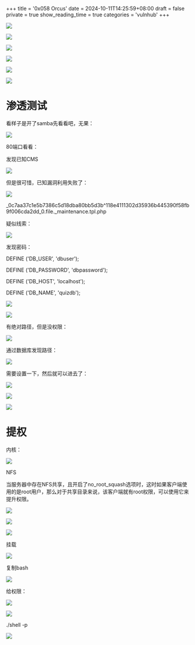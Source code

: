 +++
title = '0x058 Orcus'
date = 2024-10-11T14:25:59+08:00
draft = false
private = true
show_reading_time = true
categories = 'vulnhub'
+++



![](/vulnhub_img/WEBRESOURCEd025b8ab10aa135fb9a5859ce8df8e5dimage.png)

![](/vulnhub_img/WEBRESOURCE59e59a940a7e0c8e7ff3ca81de317ddfimage.png)

![](/vulnhub_img/WEBRESOURCE7fc4ba468d7681ab6f38eee1a3727eccimage.png)

![](/vulnhub_img/WEBRESOURCEc785c237ce995475c7e5e7101df3a286image.png)

![](/vulnhub_img/WEBRESOURCEbc2e5ee2c6a7e5ab47d0f2191d0eb393image.png)

![](/vulnhub_img/WEBRESOURCEe345087502a5935e1152a8156c3a042eimage.png)

# 渗透测试

看样子是开了samba先看看吧，无果：

![](/vulnhub_img/WEBRESOURCE9cdfe965b0f6ffc62ffdc133e9f570f5image.png)

80端口看看：

发现已知CMS

![](/vulnhub_img/WEBRESOURCEfccb4e29c60fcffa14ecb277083999a0image.png)

但是很可惜，已知漏洞利用失败了：

![](/vulnhub_img/WEBRESOURCE91ecc5c1ef60885fcd4b0dbaea5c1019image.png)

_0c7aa37c1e5b7386c5d18dba80bb5d3b^118e4111302d35936b445390f58fb9f006cda2dd_0.file._maintenance.tpl.php

疑似线索：

![](/vulnhub_img/WEBRESOURCE8a82638c40e6a3857f20eb25cfa77755image.png)

发现密码：

DEFINE ('DB_USER', 'dbuser');

DEFINE ('DB_PASSWORD', 'dbpassword');

DEFINE ('DB_HOST', 'localhost');

DEFINE ('DB_NAME', 'quizdb');

![](/vulnhub_img/WEBRESOURCEe54065478db499e28f7bd7891e058162image.png)

![](/vulnhub_img/WEBRESOURCE7ec53e00aaba62f4b36d897bea408a50image.png)

有绝对路径，但是没权限：

![](/vulnhub_img/WEBRESOURCEd40b7ebd91012cdb5eac78cd21844b31image.png)

通过数据库发现路径：

![](/vulnhub_img/WEBRESOURCEefd585cd4ab8bcc0325a21678b70ddbdimage.png)

需要设置一下，然后就可以进去了：

![](/vulnhub_img/WEBRESOURCEda8c1bc7549f245c7e01a8d0f1b3b48bimage.png)

![](/vulnhub_img/WEBRESOURCEa0df844bcce0229871917de1f531834dimage.png)

![](/vulnhub_img/WEBRESOURCEc8fd6a2c42c0fe727f24488d8e1a9122image.png)

# 提权

内核：

![](/vulnhub_img/WEBRESOURCEc6c2b024081b8267206f416fd7f998abimage.png)

NFS

当服务器中存在NFS共享，且开启了no_root_squash选项时，这时如果客户端使用的是root用户，那么对于共享目录来说，该客户端就有root权限，可以使用它来提升权限。

![](/vulnhub_img/WEBRESOURCEa3ae3bcea285120de225ba2e8e6d24d1image.png)

![](/vulnhub_img/WEBRESOURCE1f2644616e804e3b8c187f83404230f4image.png)

![](/vulnhub_img/WEBRESOURCE8531d9dd5547cc90b149c72f0d05db8eimage.png)

挂载

![](/vulnhub_img/WEBRESOURCE4f26878fa032d799055311eeb25d77feimage.png)

复制bash

![](/vulnhub_img/WEBRESOURCE9f306fe98385004b89e12805db974838image.png)

给权限：

![](/vulnhub_img/WEBRESOURCE2342d6021b8f2d657d5a64dcd2da38e1image.png)

![](/vulnhub_img/WEBRESOURCE9ebaaa31c35dcb205bb054608f222762image.png)

./shell -p

![](/vulnhub_img/WEBRESOURCE4bf71bd741a2c431a182f313ee527ddcimage.png)